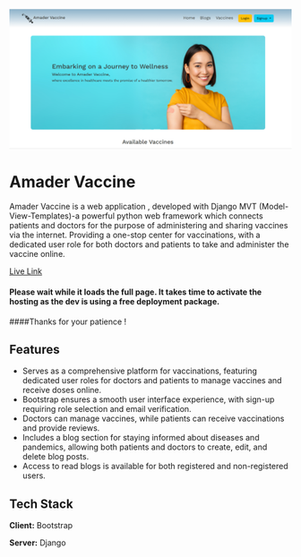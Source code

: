 ![Header](./readme/front-page.png)
# Amader Vaccine

Amader Vaccine is a web application , developed with Django MVT (Model-View-Templates)-a powerful python web framework which connects patients and doctors for the purpose of administering and sharing vaccines via the internet. Providing a one-stop center for vaccinations, with a dedicated user role for both doctors and patients to take and administer the vaccine online.

[Live Link](https://amader-vaccine.onrender.com/)  

#### Please wait while it loads the full page. It takes time to activate the hosting as the dev is using a free deployment package. 
####Thanks for your patience !  




## Features

 - Serves as a comprehensive platform for vaccinations, featuring dedicated user roles for doctors and patients to manage vaccines and receive doses online.
 - Bootstrap ensures a smooth user interface experience, with sign-up requiring role selection and email verification.
 - Doctors can manage vaccines, while patients can receive vaccinations and provide reviews.
 - Includes a blog section for staying informed about diseases and pandemics, allowing both patients and doctors to create, edit, and delete blog posts.
 - Access to read blogs is available for both registered and non-registered users.


## Tech Stack

**Client:** Bootstrap

**Server:** Django
